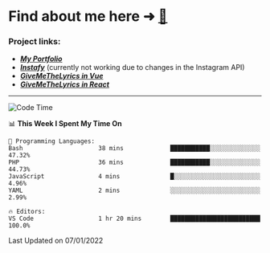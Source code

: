 # Find about me here ➜ [🧑](https://pauabella.dev)

### Project links:
- ***[My Portfolio](https://pauabella.dev)***
- ***[Instafy](https://instafy.me)*** (currently not working due to changes in the Instagram API)
- ***[GiveMeTheLyrics in Vue](https://lyrics.pauabella.dev)***
- ***[GiveMeTheLyrics in React](https://pauabella.dev/GiveMeTheLyrics)***

---
<!--START_SECTION:waka-->
![Code Time](http://img.shields.io/badge/Code%20Time-738%20hrs%2034%20mins-blue)

📊 **This Week I Spent My Time On** 

```text
💬 Programming Languages: 
Bash                     38 mins             ███████████░░░░░░░░░░░░░░   47.32% 
PHP                      36 mins             ███████████░░░░░░░░░░░░░░   44.73% 
JavaScript               4 mins              █░░░░░░░░░░░░░░░░░░░░░░░░   4.96% 
YAML                     2 mins              ░░░░░░░░░░░░░░░░░░░░░░░░░   2.99%

🔥 Editors: 
VS Code                  1 hr 20 mins        █████████████████████████   100.0%

```


 Last Updated on 07/01/2022
<!--END_SECTION:waka-->
